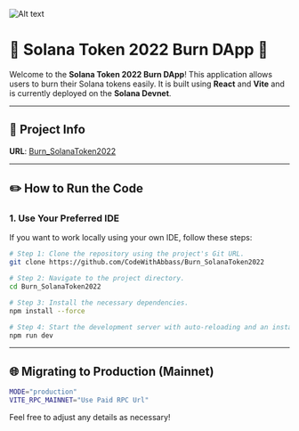 ![Alt text](https://burn-solanatoken2022.vercel.app/Burn_SolanaToken2022.png)


# 🌟 Solana Token 2022 Burn DApp 🌟

Welcome to the **Solana Token 2022 Burn DApp**! This application allows users to burn their Solana tokens easily. It is built using **React** and **Vite** and is currently deployed on the **Solana Devnet**.

---

## 📖 Project Info

**URL**: [Burn_SolanaToken2022](https://github.com/CodeWithAbbass/Burn_SolanaToken2022)

---

## ✏️ How to Run the Code

### 1. Use Your Preferred IDE

If you want to work locally using your own IDE, follow these steps:

```bash
# Step 1: Clone the repository using the project's Git URL.
git clone https://github.com/CodeWithAbbass/Burn_SolanaToken2022

# Step 2: Navigate to the project directory.
cd Burn_SolanaToken2022

# Step 3: Install the necessary dependencies.
npm install --force

# Step 4: Start the development server with auto-reloading and an instant preview.
npm run dev
```

---

## 🌐 Migrating to Production (Mainnet)

```bash
MODE="production"
VITE_RPC_MAINNET="Use Paid RPC Url"
```

Feel free to adjust any details as necessary!
